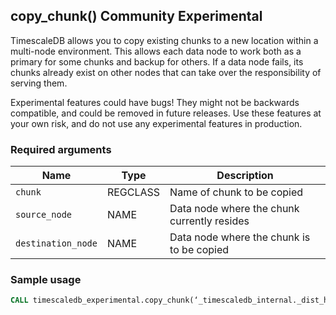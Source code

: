 ## copy_chunk() <tag type="community">Community</tag> <tag type="experimental">Experimental</tag>
TimescaleDB allows you to copy existing chunks to a new location within a
multi-node environment. This allows each data node to work both as a primary for
some chunks and backup for others. If a data node fails, its chunks already
exist on other nodes that can take over the responsibility of serving them.

<highlight type="warning">
Experimental features could have bugs! They might not be backwards compatible,
and could be removed in future releases. Use these features at your own risk, and
do not use any experimental features in production.
</highlight>

### Required arguments

|Name|Type|Description|
|-|-|-|
|`chunk`|REGCLASS|Name of chunk to be copied|
|`source_node`|NAME|Data node where the chunk currently resides|
|`destination_node`|NAME|Data node where the chunk is to be copied|

### Sample usage

``` sql
CALL timescaledb_experimental.copy_chunk(‘_timescaledb_internal._dist_hyper_1_1_chunk’, ‘data_node_2’, ‘data_node_3’);
```
